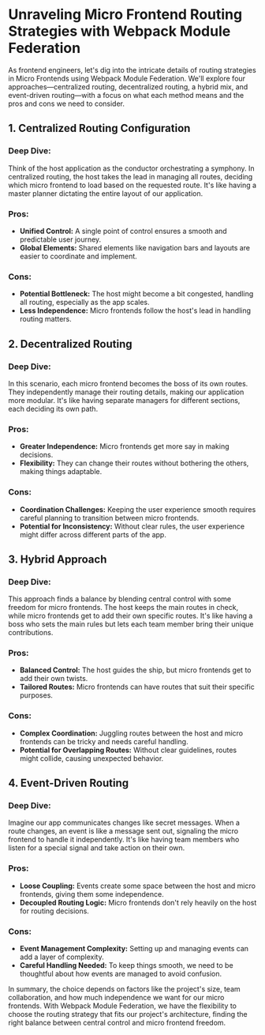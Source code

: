 # Unraveling Micro Frontend Routing Strategies with Webpack Module Federation

As frontend engineers, let's dig into the intricate details of routing strategies in Micro Frontends using Webpack Module Federation. We'll explore four approaches—centralized routing, decentralized routing, a hybrid mix, and event-driven routing—with a focus on what each method means and the pros and cons we need to consider.

## 1. Centralized Routing Configuration

### Deep Dive:
Think of the host application as the conductor orchestrating a symphony. In centralized routing, the host takes the lead in managing all routes, deciding which micro frontend to load based on the requested route. It's like having a master planner dictating the entire layout of our application.

### Pros:
- **Unified Control:** A single point of control ensures a smooth and predictable user journey.
- **Global Elements:** Shared elements like navigation bars and layouts are easier to coordinate and implement.

### Cons:
- **Potential Bottleneck:** The host might become a bit congested, handling all routing, especially as the app scales.
- **Less Independence:** Micro frontends follow the host's lead in handling routing matters.

## 2. Decentralized Routing

### Deep Dive:
In this scenario, each micro frontend becomes the boss of its own routes. They independently manage their routing details, making our application more modular. It's like having separate managers for different sections, each deciding its own path.

### Pros:
- **Greater Independence:** Micro frontends get more say in making decisions.
- **Flexibility:** They can change their routes without bothering the others, making things adaptable.

### Cons:
- **Coordination Challenges:** Keeping the user experience smooth requires careful planning to transition between micro frontends.
- **Potential for Inconsistency:** Without clear rules, the user experience might differ across different parts of the app.

## 3. Hybrid Approach

### Deep Dive:
This approach finds a balance by blending central control with some freedom for micro frontends. The host keeps the main routes in check, while micro frontends get to add their own specific routes. It's like having a boss who sets the main rules but lets each team member bring their unique contributions.

### Pros:
- **Balanced Control:** The host guides the ship, but micro frontends get to add their own twists.
- **Tailored Routes:** Micro frontends can have routes that suit their specific purposes.

### Cons:
- **Complex Coordination:** Juggling routes between the host and micro frontends can be tricky and needs careful handling.
- **Potential for Overlapping Routes:** Without clear guidelines, routes might collide, causing unexpected behavior.

## 4. Event-Driven Routing

### Deep Dive:
Imagine our app communicates changes like secret messages. When a route changes, an event is like a message sent out, signaling the micro frontend to handle it independently. It's like having team members who listen for a special signal and take action on their own.

### Pros:
- **Loose Coupling:** Events create some space between the host and micro frontends, giving them some independence.
- **Decoupled Routing Logic:** Micro frontends don't rely heavily on the host for routing decisions.

### Cons:
- **Event Management Complexity:** Setting up and managing events can add a layer of complexity.
- **Careful Handling Needed:** To keep things smooth, we need to be thoughtful about how events are managed to avoid confusion.

In summary, the choice depends on factors like the project's size, team collaboration, and how much independence we want for our micro frontends. With Webpack Module Federation, we have the flexibility to choose the routing strategy that fits our project's architecture, finding the right balance between central control and micro frontend freedom.
